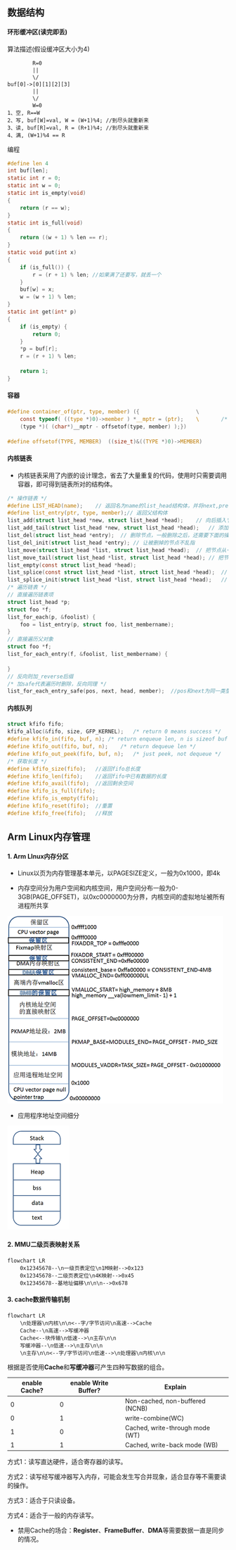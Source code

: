 ## 数据结构
#### 环形缓冲区(读完即丢)

算法描述(假设缓冲区大小为4)

```shell
		R=0
		||
		\/
buf[0]->[0][1][2][3]
        ||
        \/
		W=0
1、空, R==W
2、写, buf[W]=val, W = (W+1)%4; //到尽头就重新来
3、读, buf[R]=val, R = (R+1)%4; //到尽头就重新来
4、满, (W+1)%4 == R
```

编程

```c
#define len 4
int buf[len];
static int r = 0;
static int w = 0;
static int is_empty(void)
{
	return (r == w);
}
static int is_full(void)
{
	return ((w + 1) % len == r);
}
static void put(int x)
{
	if (is_full()) {
		r = (r + 1) % len; //如果满了还要写，就丢一个
	}
	buf[w] = x;
	w = (w + 1) % len;
}
static int get(int* p)
{
	if (is_empty) {
		return 0;
	}
	*p = buf[r];
	r = (r + 1) % len;
	
	return 1;
} 
```

#### 容器

```c
#define container_of(ptr, type, member) ({					\
	const typeof( ((type *)0)->member ) *__mptr = (ptr);	\		/* 为了编译器检查类型 */
	(type *)( (char*)__mptr - offsetof(type, member) );})

#define offsetof(TYPE, MEMBER)	((size_t)&((TYPE *)0)->MEMBER)
```

#### 内核链表

* 内核链表采用了内嵌的设计理念，省去了大量重复的代码，使用时只需要调用容器，即可得到链表所对的结构体。

```c
/* 操作链表 */
#define LIST_HEAD(name);	// 返回名为name的list_head结构体，并将next,prev指针指向自己，即初始化
#define list_entry(ptr, type, member);// 返回父结构体
list_add(struct list_head *new, struct list_head *head);	// 向后插入节点
list_add_tail(struct list_head *new, struct list_head *head);	// 添加到链表尾部
list_del(struct list_head *entry);	// 删除节点，一般删除之后，还需要下面的操作
list_del_init(struct list_head *entry);	// 让被删掉的节点不乱指
list_move(struct list_head *list, struct list_head *head);	// 把节点从一个链表移动到另一个链表head节点后面
list_move_tail(struct list_head *list, struct list_head *head);	// 把节点从一个链表移动到另一个链表尾部
list_empty(const struct list_head *head);
list_splice(const struct list_head *list, struct list_head *head);	// 合并两个链表
list_splice_init(struct list_head *list, struct list_head *head);	// 合并两个链表并将list指向的链表初始化
/* 遍历链表 */
// 直接遍历链表项
struct list_head *p;
struct foo *f;
list_for_each(p, &foolist) {
    foo = list_entry(p, struct foo, list_membername);
}
// 直接遍历父对象
struct foo *f;
list_for_each_entry(f, &foolist, list_membername) {
    
}
// 反向则加_reverse后缀
/* 加safe代表遍历时删除，反向同理 */
list_for_each_entry_safe(pos, next, head, member);	//pos和next为同一类型，均为父对象类型
```

#### 内核队列

```c
struct kfifo fifo;
kfifo_alloc(&fifo, size, GFP_KERNEL);	/* return 0 means success */
#define	kfifo_in(fifo, buf, n);	/* return enqueue len, n is sizeof buf */
#define	kfifo_out(fifo, buf, n);	/* return dequeue len */
#define	kfifo_out_peek(fifo, buf, n);	/* just peek, not dequeue */
/* 获取长度 */
#define kfifo_size(fifo);	//返回fifo总长度
#define kfifo_len(fifo);	//返回fifo中已有数据的长度
#define	kfifo_avail(fifo);	//返回剩余空间
#define	kfifo_is_full(fifo);
#define	kfifo_is_empty(fifo);
#define kfifo_reset(fifo);	//重置
#define kfifo_free(fifo);	//释放
```



## Arm Linux内存管理

#### 1. Arm LInux内存分区

* Linux以页为内存管理基本单元，以PAGESIZE定义，一般为0x1000，即4k

* 内存空间分为用户空间和内核空间，用户空间分布一般为0-3GB(PAGE_OFFSET)，以0xc0000000为分界，内核空间的虚拟地址被所有进程所共享

![memory_map](pic/memory/memory_map.png)

* 应用程序地址空间细分

![user_memory](pic/memory/user_memory.png)

#### 2. MMU二级页表映射关系

```mermaid
flowchart LR
	0x12345678--\n一级页表定位\n1M映射-->0x123
	0x12345678--二级页表定位\n4K映射-->0x45
	0x12345678--基地址偏移\n\n\n-->0x678
```

#### 3. cache数据传输机制

```mermaid
flowchart LR
	\n处理器\n内核\n\n<--字/字节访问\n高速-->Cache
	Cache--\n高速-->写缓冲器
	Cache<--块传输\n低速-->\n主存\n\n
	写缓冲器--\n低速-->\n主存\n\n
	\n主存\n\n<--字/字节访问\n低速-->\n处理器\n内核\n\n
```

根据是否使用**Cache**和**写缓冲器**可产生四种写数据的组合。

| enable Cache? | enable Write Buffer? | Explain                         |
| ------------- | -------------------- | ------------------------------- |
| 0             | 0                    | Non-cached, non-buffered (NCNB) |
| 0             | 1                    | write-combine(WC)               |
| 1             | 0                    | Cached, write-through mode (WT) |
| 1             | 1                    | Cached, write-back mode (WB)    |

方式1：读写直达硬件，适合寄存器的读写。

方式2：读写经写缓冲器写入内存，可能会发生写合并现象，适合显存等不需要读的操作。

方式3：适合于只读设备。

方式4：适合于一般的内存读写。

* 禁用Cache的场合：**Register**、**FrameBuffer**、**DMA**等需要数据一直是同步的情况。

